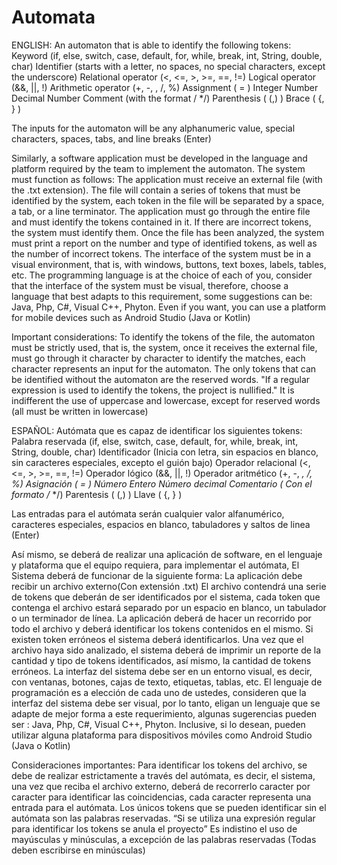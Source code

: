 # Automata
ENGLISH:
An automaton that is able to identify the following tokens: Keyword (if, else, switch, case, default, for, while, break, int, String, double, char) Identifier (starts with a letter, no spaces, no special characters, except the underscore) Relational operator (<, <=, >, >=, ==, !=) Logical operator (&&, ||, !) Arithmetic operator (+, -, , /, %) Assignment ( = ) Integer Number Decimal Number Comment (with the format / */) Parenthesis ( (,) ) Brace ( {, } )

The inputs for the automaton will be any alphanumeric value, special characters, spaces, tabs, and line breaks (Enter)

Similarly, a software application must be developed in the language and platform required by the team to implement the automaton. The system must function as follows: The application must receive an external file (with the .txt extension). The file will contain a series of tokens that must be identified by the system, each token in the file will be separated by a space, a tab, or a line terminator. The application must go through the entire file and must identify the tokens contained in it. If there are incorrect tokens, the system must identify them. Once the file has been analyzed, the system must print a report on the number and type of identified tokens, as well as the number of incorrect tokens. The interface of the system must be in a visual environment, that is, with windows, buttons, text boxes, labels, tables, etc. The programming language is at the choice of each of you, consider that the interface of the system must be visual, therefore, choose a language that best adapts to this requirement, some suggestions can be: Java, Php, C#, Visual C++, Phyton. Even if you want, you can use a platform for mobile devices such as Android Studio (Java or Kotlin)

Important considerations: To identify the tokens of the file, the automaton must be strictly used, that is, the system, once it receives the external file, must go through it character by character to identify the matches, each character represents an input for the automaton. The only tokens that can be identified without the automaton are the reserved words. "If a regular expression is used to identify the tokens, the project is nullified." It is indifferent the use of uppercase and lowercase, except for reserved words (all must be written in lowercase)


ESPAÑOL:
Autómata que es capaz de identificar los siguientes tokens:
        Palabra reservada (if, else, switch, case, default, for, while, break, int, String, double, char)
        Identificador (Inicia con letra, sin espacios en blanco, sin caracteres especiales, excepto el guión bajo)
        Operador relacional (<, <=, >, >=, ==, !=)
        Operador lógico (&&, ||, !)
        Operador aritmético (+, -, *, /, %)
        Asignación ( = )
        Número Entero
        Número decimal
        Comentario ( Con el formato /* */)
        Parentesis ( (,) )
        Llave ( {, } )
        
Las entradas para el autómata serán cualquier valor alfanumérico, caracteres especiales, espacios en blanco,
tabuladores y saltos de linea (Enter)

Así mismo, se deberá de realizar una aplicación de software, en el lenguaje y plataforma que el equipo requiera,
para implementar el autómata, El Sistema deberá de funcionar de la siguiente forma:
 La aplicación debe recibir un archivo externo(Con extensión .txt)
 El archivo contendrá una serie de tokens que deberán de ser identificados por el sistema, cada token que
contenga el archivo estará separado por un espacio en blanco, un tabulador o un terminador de línea.
 La aplicación deberá de hacer un recorrido por todo el archivo y deberá identificar los tokens contenidos
en el mismo. Si existen token erróneos el sistema deberá identificarlos.
 Una vez que el archivo haya sido analizado, el sistema deberá de imprimir un reporte de la cantidad y tipo
de tokens identificados, así mismo, la cantidad de tokens erróneos.
 La interfaz del sistema debe ser en un entorno visual, es decir, con ventanas, botones, cajas de texto,
etiquetas, tablas, etc.
 El lenguaje de programación es a elección de cada uno de ustedes, consideren que la interfaz del sistema
debe ser visual, por lo tanto, eligan un lenguaje que se adapte de mejor forma a este requerimiento,
algunas sugerencias pueden ser : Java, Php, C#, Visual C++, Phyton. Inclusive, si lo desean, pueden utilizar
alguna plataforma para dispositivos móviles como Android Studio (Java o Kotlin)

Consideraciones importantes:
Para identificar los tokens del archivo, se debe de realizar estrictamente a través del autómata, es decir, el sistema,
una vez que reciba el archivo externo, deberá de recorrerlo caracter por caracter para identificar las coincidencias,
cada caracter representa una entrada para el autómata.
Los únicos tokens que se pueden identificar sin el autómata son las palabras reservadas.
“Si se utiliza una expresión regular para identificar los tokens se anula el proyecto”
Es indistino el uso de mayúsculas y minúsculas, a excepción de las palabras reservadas (Todas deben escribirse en
minúsculas)
